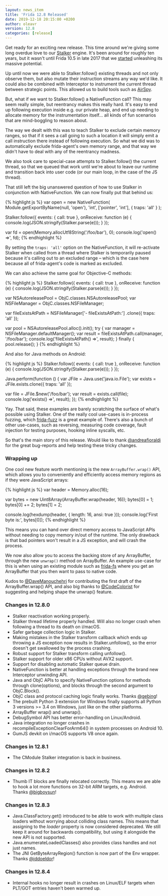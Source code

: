 ```yaml
---
layout: news_item
title: 'Frida 12.8 Released'
date: 2019-12-18 20:15:00 +0200
author: oleavr
version: 12.8
categories: [release]
---
```


Get ready for an exciting new release. This time around we're giving some long
overdue love to our [Stalker][] engine. It's been around for roughly ten years,
but it wasn't until Frida 10.5 in late 2017 that we [started][] unleashing its
massive potential.

Up until now we were able to Stalker.follow() existing threads and not only
observe them, but also mutate their instruction streams any way we'd like. It
could also be combined with Interceptor to instrument the current thread
between strategic points. This allowed us to build tools such as [AirSpy][].

But, what if we want to Stalker.follow() a NativeFunction call? This may seem
really simple, but reentrancy makes this really hard. It's easy to end up
following execution inside e.g. our private heap, and end up needing to allocate
memory for the instrumentation itself... all kinds of fun scenarios that are
mind-boggling to reason about.

The way we dealt with this was to teach Stalker to exclude certain memory
ranges, so that if it sees a call going to such a location it will simply emit
a call instruction there instead of following execution. So what we did was to
automatically exclude frida-agent's own memory range, and that way we didn't
have to deal with any of the reentrancy madness.

We also took care to special-case attempts to Stalker.follow() the current
thread, so that we queued that work until we're about to leave our runtime
and transition back into user code (or our main loop, in the case of the JS
thread).

That still left the big unanswered question of how to use Stalker in conjunction
with NativeFunction. We can now finally put that behind us:

{% highlight js %}
var open = new NativeFunction(
    Module.getExportByName(null, 'open'),
    'int', ['pointer', 'int'],
    { traps: 'all' }
);

Stalker.follow({
  events: {
    call: true
  },
  onReceive: function (e) {
    console.log(JSON.stringify(Stalker.parse(e)));
  }
});

var fd = open(Memory.allocUtf8String('/foo/bar'), 0);
console.log('open() =>', fd);
{% endhighlight %}

By setting the `traps: 'all'` option on the NativeFunction, it will re-activate
Stalker when called from a thread where Stalker is temporarily paused because
it's calling out to an excluded range – which is the case here because all of
frida-agent's code is marked as excluded.

We can also achieve the same goal for Objective-C methods:

{% highlight js %}
Stalker.follow({
  events: {
    call: true
  },
  onReceive: function (e) {
    console.log(JSON.stringify(Stalker.parse(e)));
  }
});

var NSAutoreleasePool = ObjC.classes.NSAutoreleasePool;
var NSFileManager = ObjC.classes.NSFileManager;

var fileExistsAtPath = NSFileManager['- fileExistsAtPath:']
    .clone({ traps: 'all' });

var pool = NSAutoreleasePool.alloc().init();
try {
  var manager = NSFileManager.defaultManager();
  var result = fileExistsAtPath.call(manager, '/foo/bar');
  console.log('fileExistsAtPath() =>', result);
} finally {
  pool.release();
}
{% endhighlight %}

And also for Java methods on Android:

{% highlight js %}
Stalker.follow({
  events: {
    call: true
  },
  onReceive: function (e) {
    console.log(JSON.stringify(Stalker.parse(e)));
  }
});

Java.perform(function () {
  var JFile = Java.use('java.io.File');
  var exists = JFile.exists.clone({ traps: 'all' });

  var file = JFile.$new('/foo/bar');
  var result = exists.call(file);
  console.log('exists() =>', result);
});
{% endhighlight %}

Yay. That said, these examples are barely scratching the surface of what's
possible using Stalker. One of the really cool use-cases is in-process fuzzing,
which [frida-fuzz][] is a great example of. There's also a bunch of other
use-cases, such as reversing, measuring code coverage, fault injection for
testing purposes, hooking inline syscalls, etc.

So that's the main story of this release. Would like to thank
[@andreafioraldi][] for the great bug-reports and help testing these tricky
changes.

### Wrapping up

One cool new feature worth mentioning is the new `ArrayBuffer.wrap()` API, which
allows you to conveniently and efficiently access memory regions as if they were
JavaScript arrays:

{% highlight js %}
var header = Memory.alloc(16);

var bytes = new Uint8Array(ArrayBuffer.wrap(header, 16));
bytes[0] = 1;
bytes[0] += 2;
bytes[1] = 2;

console.log(hexdump(header, { length: 16, ansi: true }));
console.log('First byte is:', bytes[0]);
{% endhighlight %}

This means you can hand over direct memory access to JavaScript APIs without
needing to copy memory in/out of the runtime. The only drawback is that bad
pointers won't result in a JS exception, and will crash the process.

We now also allow you to access the backing store of any ArrayBuffer, through
the new `unwrap()` method on ArrayBuffer. An example use-case for this is when
using an existing module such as [frida-fs][] where you get an ArrayBuffer that
you then want to pass to native code.

Kudos to [@DaveManouchehri][] for contributing the first draft of the
ArrayBuffer.wrap() API, and also big thanks to [@CodeColorist][] for suggesting
and helping shape the unwrap() feature.

### Changes in 12.8.0

- Stalker reactivation working properly.
- Stalker thread lifetime properly handled. Will also no longer crash when
  following a thread to its death on i/macOS.
- Safer garbage collection logic in Stalker.
- Making mistakes in the Stalker transform callback which ends up throwing a JS
  exception now results in Stalker.unfollow(), so the error doesn't get
  swallowed by the process crashing.
- Robust support for Stalker transform calling unfollow().
- Stalker support for older x86 CPUs without AVX2 support.
- Support for disabling automatic Stalker queue drain.
- NativeFunction is better at handling exceptions through the brand new
  Interceptor unwinding API.
- Java and ObjC APIs to specify NativeFunction options for methods through
  clone(options), and blocks through the second argument to ObjC.Block().
- ObjC class and protocol caching logic finally works. Thanks [@gebing][]!
- The prebuilt Python 3 extension for Windows finally supports all Python 3
  versions >= 3.4 on Windows, just like on the other platforms.
- ArrayBuffer wrap() and unwrap().
- DebugSymbol API has better error-handling on Linux/Android.
- Java integration no longer crashes in recompileExceptionClearForArm64() in
  system processes on Android 10.
- GumJS devkit on i/macOS supports V8 once again.

### Changes in 12.8.1

- The CModule Stalker integration is back in business.

### Changes in 12.8.2

- Thumb IT blocks are finally relocated correctly. This means we are able to
  hook a lot more functions on 32-bit ARM targets, e.g. Android. Thanks
  [@bigboysun][]!

### Changes in 12.8.3

- Java.ClassFactory.get() introduced to be able to work with multiple class
  loaders without worrying about colliding class names. This means that
  assigning to the *loader* property is now considered deprecated. We still
  keep it around for backwards compatibility, but using it alongside the new
  API is not supported.
- Java.enumerateLoadedClasses() also provides class handles and not just names.
- The JNI GetByteArrayRegion() function is now part of the Env wrapper. Thanks
  [@iddoeldor][]!

### Changes in 12.8.4

- Internal hooks no longer result in crashes on Linux/ELF targets when PLT/GOT
  entries haven't been warmed up.


[Stalker]: /docs/javascript-api/#stalker
[started]: /news/2017/08/25/frida-10-5-released/
[AirSpy]: https://github.com/nowsecure/airspy
[frida-fuzz]: https://twitter.com/andreafioraldi/status/1205194910372110337
[@andreafioraldi]: https://twitter.com/andreafioraldi
[frida-fs]: https://github.com/nowsecure/frida-fs
[@DaveManouchehri]: https://twitter.com/DaveManouchehri
[@CodeColorist]: https://twitter.com/CodeColorist
[@gebing]: https://github.com/gebing
[@bigboysun]: https://github.com/bigboysun
[@iddoeldor]: https://github.com/iddoeldor
